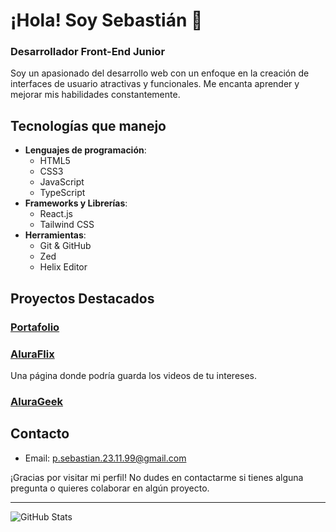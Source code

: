 # ¡Hola! Soy Sebastián 👋

### Desarrollador Front-End Junior

Soy un apasionado del desarrollo web con un enfoque en la creación de interfaces de usuario atractivas y funcionales. Me encanta aprender y mejorar mis habilidades constantemente.

## Tecnologías que manejo

- **Lenguajes de programación**: 
  - HTML5
  - CSS3
  - JavaScript
  - TypeScript
- **Frameworks y Librerías**: 
  - React.js
  - Tailwind CSS
- **Herramientas**: 
  - Git & GitHub
  - Zed
  - Helix Editor

## Proyectos Destacados

### [Portafolio](https://portafolio-theta-pied.vercel.app/)

### [AluraFlix](https://alura-flix-seven-sooty.vercel.app/)
Una página donde podría guarda los videos de tu intereses.

### [AluraGeek](https://github.com/Se-Basstian/AluraGeek)


## Contacto

- Email: p.sebastian.23.11.99@gmail.com

¡Gracias por visitar mi perfil! No dudes en contactarme si tienes alguna pregunta o quieres colaborar en algún proyecto.

---

![GitHub Stats](https://github-readme-stats.vercel.app/api?username=Se-Basstian&show_icons=true)
